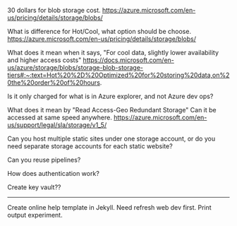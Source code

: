 30 dollars for blob storage cost.
https://azure.microsoft.com/en-us/pricing/details/storage/blobs/

What is difference for Hot/Cool, what option should be choose.
https://azure.microsoft.com/en-us/pricing/details/storage/blobs/

What does it mean when it says,
"For cool data, slightly lower availability and higher access costs"
https://docs.microsoft.com/en-us/azure/storage/blobs/storage-blob-storage-tiers#:~:text=Hot%20%2D%20Optimized%20for%20storing%20data,on%20the%20order%20of%20hours.

Is it only charged for what is in Azure explorer, and not Azure dev ops?

What does it mean by "Read Access-Geo Redundant Storage"
Can it be accessed at same speed anywhere.
https://azure.microsoft.com/en-us/support/legal/sla/storage/v1_5/

Can you host  multiple static sites under one storage account, or 
do you need separate storage accounts for each static website?

Can you reuse pipelines?

How does authentication work?

Create key vault??

---------
Create online help template in Jekyll.
    Need refresh web dev first.
Print output experiment.